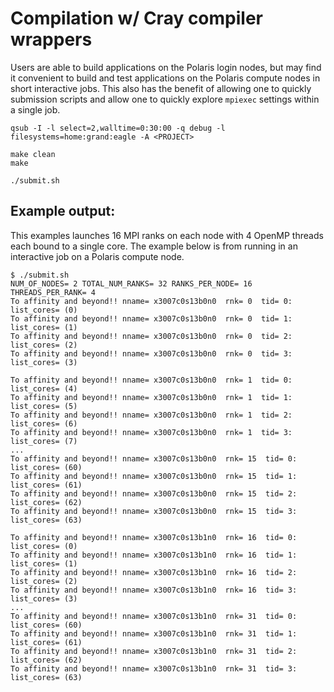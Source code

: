 # Compilation w/ Cray compiler wrappers
Users are able to build applications on the Polaris login nodes, but may find it convenient to build and test applications on the Polaris compute nodes in short interactive jobs. This also has the benefit of allowing one to quickly submission scripts and allow one to quickly explore `mpiexec` settings within a single job.
```
qsub -I -l select=2,walltime=0:30:00 -q debug -l filesystems=home:grand:eagle -A <PROJECT>

make clean
make

./submit.sh
```
## Example output:
This examples launches 16 MPI ranks on each node with 4 OpenMP threads each bound to a single core. The example below is from running in an interactive job on a Polaris compute node.
```
$ ./submit.sh 
NUM_OF_NODES= 2 TOTAL_NUM_RANKS= 32 RANKS_PER_NODE= 16 THREADS_PER_RANK= 4
To affinity and beyond!! nname= x3007c0s13b0n0  rnk= 0  tid= 0: list_cores= (0)
To affinity and beyond!! nname= x3007c0s13b0n0  rnk= 0  tid= 1: list_cores= (1)
To affinity and beyond!! nname= x3007c0s13b0n0  rnk= 0  tid= 2: list_cores= (2)
To affinity and beyond!! nname= x3007c0s13b0n0  rnk= 0  tid= 3: list_cores= (3)

To affinity and beyond!! nname= x3007c0s13b0n0  rnk= 1  tid= 0: list_cores= (4)
To affinity and beyond!! nname= x3007c0s13b0n0  rnk= 1  tid= 1: list_cores= (5)
To affinity and beyond!! nname= x3007c0s13b0n0  rnk= 1  tid= 2: list_cores= (6)
To affinity and beyond!! nname= x3007c0s13b0n0  rnk= 1  tid= 3: list_cores= (7)
...
To affinity and beyond!! nname= x3007c0s13b0n0  rnk= 15  tid= 0: list_cores= (60)
To affinity and beyond!! nname= x3007c0s13b0n0  rnk= 15  tid= 1: list_cores= (61)
To affinity and beyond!! nname= x3007c0s13b0n0  rnk= 15  tid= 2: list_cores= (62)
To affinity and beyond!! nname= x3007c0s13b0n0  rnk= 15  tid= 3: list_cores= (63)

To affinity and beyond!! nname= x3007c0s13b1n0  rnk= 16  tid= 0: list_cores= (0)
To affinity and beyond!! nname= x3007c0s13b1n0  rnk= 16  tid= 1: list_cores= (1)
To affinity and beyond!! nname= x3007c0s13b1n0  rnk= 16  tid= 2: list_cores= (2)
To affinity and beyond!! nname= x3007c0s13b1n0  rnk= 16  tid= 3: list_cores= (3)
...
To affinity and beyond!! nname= x3007c0s13b1n0  rnk= 31  tid= 0: list_cores= (60)
To affinity and beyond!! nname= x3007c0s13b1n0  rnk= 31  tid= 1: list_cores= (61)
To affinity and beyond!! nname= x3007c0s13b1n0  rnk= 31  tid= 2: list_cores= (62)
To affinity and beyond!! nname= x3007c0s13b1n0  rnk= 31  tid= 3: list_cores= (63)

```

